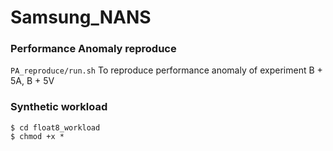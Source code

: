 # Samsung_NANS

### Performance Anomaly reproduce
 `PA_reproduce/run.sh`
To reproduce performance anomaly of experiment B + 5A, B + 5V

### Synthetic workload
```
$ cd float8_workload
$ chmod +x *
```
